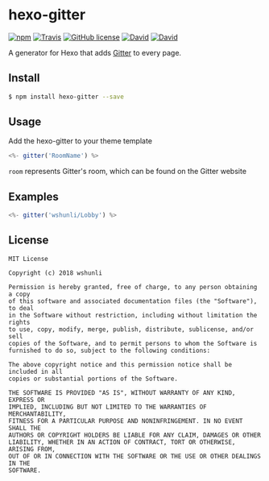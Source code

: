 # hexo-gitter

[![npm](https://img.shields.io/npm/v/hexo-gitter.svg)](https://www.npmjs.com/package/hexo-gitter)
[![Travis](https://img.shields.io/travis/wshunli/hexo-gitter.svg)](https://travis-ci.org/wshunli/hexo-gitter)
[![GitHub license](https://img.shields.io/github/license/wshunli/hexo-gitter.svg)](https://github.com/wshunli/hexo-gitter)
[![David](https://img.shields.io/david/wshunli/hexo-gitter.svg)](https://github.com/wshunli/hexo-gitter)
[![David](https://img.shields.io/david/dev/wshunli/hexo-gitter.svg)](https://github.com/wshunli/hexo-gitter)

A generator for Hexo that adds [Gitter](https://gitter.im) to every page.

## Install

``` bash
$ npm install hexo-gitter --save
```

## Usage

Add the hexo-gitter to your theme template

``` JavaScript
<%- gitter('RoomName') %>
```

`room` represents Gitter's room, which can be found on the Gitter website

## Examples

``` JavaScript
<%- gitter('wshunli/Lobby') %>
```

## License

    MIT License

    Copyright (c) 2018 wshunli

    Permission is hereby granted, free of charge, to any person obtaining a copy
    of this software and associated documentation files (the "Software"), to deal
    in the Software without restriction, including without limitation the rights
    to use, copy, modify, merge, publish, distribute, sublicense, and/or sell
    copies of the Software, and to permit persons to whom the Software is
    furnished to do so, subject to the following conditions:

    The above copyright notice and this permission notice shall be included in all
    copies or substantial portions of the Software.

    THE SOFTWARE IS PROVIDED "AS IS", WITHOUT WARRANTY OF ANY KIND, EXPRESS OR
    IMPLIED, INCLUDING BUT NOT LIMITED TO THE WARRANTIES OF MERCHANTABILITY,
    FITNESS FOR A PARTICULAR PURPOSE AND NONINFRINGEMENT. IN NO EVENT SHALL THE
    AUTHORS OR COPYRIGHT HOLDERS BE LIABLE FOR ANY CLAIM, DAMAGES OR OTHER
    LIABILITY, WHETHER IN AN ACTION OF CONTRACT, TORT OR OTHERWISE, ARISING FROM,
    OUT OF OR IN CONNECTION WITH THE SOFTWARE OR THE USE OR OTHER DEALINGS IN THE
    SOFTWARE.
